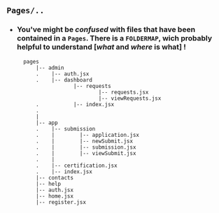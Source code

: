 ## `Pages/..` 
- ### You've might be *confused* with files that have been **contained** in a `Pages`. There is a `FOLDERMAP`, wich probably helpful to understand [*what* and *where* is **what**] !

        pages
            |-- admin
            .    |-- auth.jsx
            .    |-- dashboard
                        |-- requests
                                |-- requests.jsx
                                |-- viewRequests.jsx
            .           |-- index.jsx
            .
            |
            |-- app
            .    |-- submission
            .    |        |-- application.jsx
            .    |        |-- newSubmit.jsx
            .    |        |-- submission.jsx
            .    |        |-- viewSubmit.jsx
            .    |
            .    |-- certification.jsx
            .    |-- index.jsx
            |-- contacts
            |-- help
            |-- auth.jsx
            |-- home.jsx
            |-- register.jsx